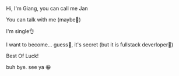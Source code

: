 Hi, I'm Giang, you can call me Jan

You can talk with me (maybe🧐)

I'm single👌

I want to become... guess🥱, it's secret
(but it is fullstack deverloper🤣)

Best Of Luck!

buh bye. see ya 😀

<!---
TruongGiangdev/TruongGiangdev is a ✨ special ✨ repository because its `README.md` (this file) appears on your GitHub profile.
You can click the Preview link to take a look at your changes.
--->
